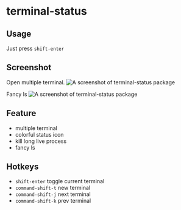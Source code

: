 terminal-status
===============

## Usage
Just press `shift-enter`

## Screenshot

Open multiple terminal.
![A screenshot of terminal-status package](http://guileen.github.io/img/terminal-status/screenshot-1.1.0.gif)

Fancy ls
![A screenshot of terminal-status package](http://guileen.github.io/img/terminal-status/screenshot-ls.gif)

## Feature

* multiple terminal
* colorful status icon
* kill long live process
* fancy ls

## Hotkeys

* `shift-enter` toggle current terminal
* `command-shift-t` new terminal
* `command-shift-j` next terminal
* `command-shift-k` prev terminal
